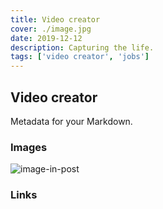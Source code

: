 ```yaml
---
title: Video creator
cover: ./image.jpg
date: 2019-12-12
description: Capturing the life.
tags: ['video creator', 'jobs']
---
```


## Video creator

Metadata for your Markdown.

### Images

![image-in-post](./image-in-post.jpg)

### Links
